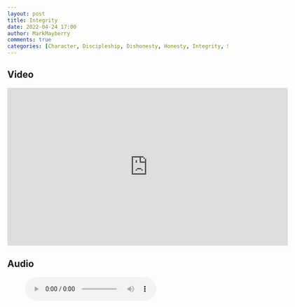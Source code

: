 ```yaml
---
layout: post
title: Integrity
date: 2022-04-24 17:00
author: MarkMayberry
comments: true
categories: [Character, Discipleship, Dishonesty, Honesty, Integrity, Sermon]
---
```

<h2 id="video">Video</h2>

<p><iframe src="https://player.vimeo.com/video/704774229?h=6bc59a3bdf&title=0&byline=0" width="640" height="360" frameborder="0" allow="autoplay; fullscreen; picture-in-picture" allowfullscreen></iframe></p>

<h2 id="audio">Audio</h2>

<figure class="wp-block-audio"><audio controls src="https://markmayberry.net/wp-content/uploads/bible-study/2022-04-24-pm-Integrity-by-Mark-Mayberry.mp3"></audio></figure>
